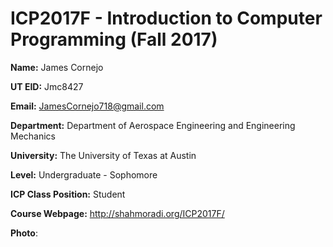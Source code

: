 # ICP2017F **- Introduction to Computer Programming (Fall 2017)**

**Name:** James Cornejo

**UT EID:** Jmc8427

**Email:** JamesCornejo718@gmail.com

**Department:** Department of Aerospace Engineering and Engineering Mechanics

**University:** The University of Texas at Austin

**Level:** Undergraduate - Sophomore

**ICP Class Position:** Student

**Course Webpage:** http://shahmoradi.org/ICP2017F/

**Photo**:
